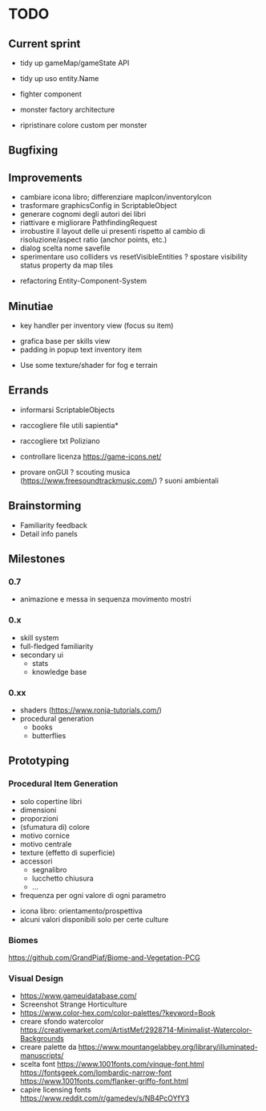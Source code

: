 # TODO

## Current sprint
- tidy up gameMap/gameState API

- tidy up uso entity.Name
- fighter component
- monster factory architecture
- ripristinare colore custom per monster



## Bugfixing


## Improvements
- cambiare icona libro; differenziare mapIcon/inventoryIcon
- trasformare graphicsConfig in ScriptableObject
- generare cognomi degli autori dei libri
- riattivare e migliorare PathfindingRequest 
- irrobustire il layout delle ui presenti rispetto al cambio di risoluzione/aspect ratio (anchor points, etc.)
- dialog scelta nome savefile
- sperimentare uso colliders vs resetVisibleEntities
? spostare visibility status property da map tiles

+ refactoring Entity-Component-System


## Minutiae
+ key handler per inventory view (focus su item)
- grafica base per skills view
- padding in popup text inventory item
+ Use some texture/shader for fog e terrain


## Errands
- informarsi ScriptableObjects
- raccogliere file utili sapientia*
- raccogliere txt Poliziano
- controllare licenza https://game-icons.net/

- provare onGUI
? scouting musica (https://www.freesoundtrackmusic.com/)
? suoni ambientali

## Brainstorming
- Familiarity feedback
- Detail info panels



## Milestones


### 0.7
+ animazione e messa in sequenza movimento mostri


### 0.x
- skill system
- full-fledged familiarity
- secondary ui
	- stats
	- knowledge base

### 0.xx
- shaders (https://www.ronja-tutorials.com/)
- procedural generation
	- books
	- butterflies


## Prototyping
### Procedural Item Generation
- solo copertine libri
- dimensioni
- proporzioni
- (sfumatura di) colore
- motivo cornice
- motivo centrale
- texture (effetto di superficie)
- accessori
	- segnalibro
	- lucchetto chiusura
	- ...
- frequenza per ogni valore di ogni parametro

+ icona libro: orientamento/prospettiva
+ alcuni valori disponibili solo per certe culture

### Biomes
https://github.com/GrandPiaf/Biome-and-Vegetation-PCG 

### Visual Design
- https://www.gameuidatabase.com/
- Screenshot Strange Horticulture
- https://www.color-hex.com/color-palettes/?keyword=Book
- creare sfondo watercolor https://creativemarket.com/ArtistMef/2928714-Minimalist-Watercolor-Backgrounds
- creare palette da https://www.mountangelabbey.org/library/illuminated-manuscripts/
- scelta font
	https://www.1001fonts.com/vinque-font.html
	https://fontsgeek.com/lombardic-narrow-font
	https://www.1001fonts.com/flanker-griffo-font.html
- capire licensing fonts
	https://www.reddit.com/r/gamedev/s/NB4PcOYfY3